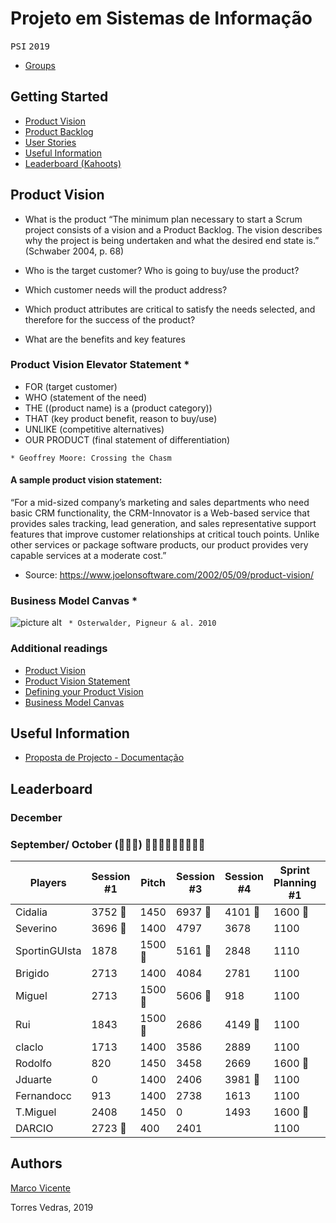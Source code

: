 # Projeto em Sistemas de Informação
<kbd>P</kbd><kbd>S</kbd><kbd>I</kbd>    <kbd>2</kbd><kbd>0</kbd><kbd>1</kbd><kbd>9</kbd>

* [Groups](https://github.com/marcovicente/psi2-projeto2019_20/blob/master/groups.md)

## Getting Started ##
* [Product Vision](#product_vision)
* [Product Backlog](#product_backlog)
* [User Stories](#user_stories)
* [Useful Information](#useful_information)
* [Leaderboard (Kahoots)](#leaderboard)

<a name="product_vision"></a>
## Product Vision
* What is the product
 “The minimum plan necessary to start a Scrum project consists of a vision and a Product Backlog. The vision describes why the project is being undertaken and what the desired end state is.” (Schwaber 2004, p. 68)

* Who is the target customer? Who is going to buy/use the product? 
* Which customer needs will the product address?  
* Which product attributes are critical to satisfy the needs selected, and therefore for the success of the product?  
* What are the benefits and key features

### Product Vision Elevator Statement *
* FOR (target customer)
* WHO (statement of the need)
* THE ((product name) is a (product category))
* THAT (key product benefit, reason to buy/use)
* UNLIKE (competitive alternatives)
* OUR PRODUCT (final statement of differentiation)
 
`* Geoffrey Moore: Crossing the Chasm`

#### A sample product vision statement:

“For a mid-sized company’s marketing and sales departments who need basic CRM functionality, the CRM-Innovator is a Web-based service that provides sales tracking, lead generation, and sales representative support features that improve customer relationships at critical touch points. Unlike other services or package software products, our product provides very capable services at a moderate cost.”
* Source: https://www.joelonsoftware.com/2002/05/09/product-vision/

### Business Model Canvas *
![picture alt](https://upload.wikimedia.org/wikipedia/commons/thumb/1/10/Business_Model_Canvas.png/1200px-Business_Model_Canvas.png)
` * Osterwalder, Pigneur & al. 2010`


### Additional readings
* [Product Vision](https://www.scrumalliance.org/community/articles/2009/january/the-product-vision)
* [Product Vision Statement](https://platinumedge.com/blog/agile-artifacts-product-vision-statement)
* [Defining your Product Vision](http://www.dummies.com/careers/project-management/four-steps-to-defining-your-product-vision-with-agile-management/)
* [Business Model Canvas](https://strategyzer.com/canvas/business-model-canvas)


<a name="useful_information"></a>
## Useful Information ##
* [Proposta de Projecto - Documentação](https://wetransfer.com/downloads/f71aa1c174cbbb72e1a61396d69bc02920190930135158/cabd58c59831502b78fac53ad508cbb420190930135158/f8604f)


<a name="leaderboard"></a>
## Leaderboard
### December


### September/ October (🥐🥐🥐) 🍪🍪🍪🍪🍪🍪🍪🍪🍪

| Players       | Session #1 | Pitch | Session #3 | Session #4 | Sprint Planning #1 | Total |
|---------------|------------|-------|------------|------------|--------------------|-------|
| Cidalia       | 3752   🥇   | 1450  | 6937   🥇   | 4101   🥈| 1600     🥇         | 17840 |
| Severino      | 3696   🥈   | 1400  | 4797      | 3678       | 1100               | 14671 |
| SportinGUIsta | 1878       | 1500 🥇| 5161   🥉   | 2848     | 1110               | 12497 |
| Brigido       | 2713       | 1400  | 4084       | 2781       | 1100               | 12078 |
| Miguel        | 2713       | 1500 🥇| 5606   🥈   | 918      | 1100               | 11837 |
| Rui           | 1843       | 1500 🥇| 2686       | 4149  🥇  | 1100               | 11278 |
| claclo        | 1713       | 1400  | 3586       | 2889       | 1100               | 10688 |
| Rodolfo       | 820        | 1450  | 3458       | 2669       | 1600    🥇          | 9997  |
| Jduarte       | 0          | 1400  | 2406       | 3981   🥉  | 1100               | 8887  |
| Fernandocc    | 913        | 1400  | 2738       | 1613       | 1100               | 7764  |
| T.Miguel      | 2408       | 1450  | 0          | 1493       | 1600    🥇          | 6951  |
| DARCIO        | 2723   🥉   | 400   | 2401       |           | 1100               | 6624  |


## Authors 
[Marco Vicente](https://scholar.google.com/citations?user=uKVB2XgAAAAJ&hl=en&oi=sra)

Torres Vedras, 2019

